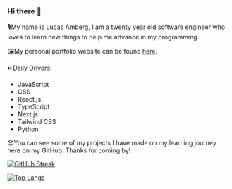 ### Hi there 👋

🎙️My name is Lucas Amberg, I am a twenty year old software engineer who loves to learn new things to help me advance in my programming.

🖼️My personal portfolio website can be found [here](https://lucasamberg.dev/).

⏩Daily Drivers:
- JavaScript
- CSS
- React.js
- TypeScript
- Next.js
- Tailwind CSS
- Python


😎You can see some of my projects I have made on my learning journey here on my GitHub. Thanks for coming by!

[![GitHub Streak](https://streak-stats.demolab.com?user=lucas-amberg&theme=dark)](https://git.io/streak-stats)

[![Top Langs](https://github-readme-stats.vercel.app/api/top-langs/?username=lucas-amberg&layout=pie&theme=dark)](https://github.com/lucas-amberg/github-readme-stats)


